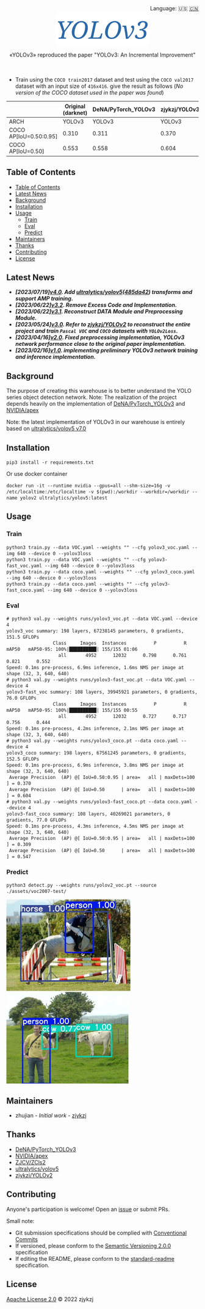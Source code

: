 <div align="right">
  Language:
    🇺🇸
  <a title="Chinese" href="./README.zh-CN.md">🇨🇳</a>
</div>

<div align="center"><a title="" href="https://github.com/zjykzj/YOLOv3"><img align="center" src="./imgs/YOLOv3.png" alt=""></a></div>

<p align="center">
  «YOLOv3» reproduced the paper "YOLOv3: An Incremental Improvement"
<br>
<br>
  <a href="https://github.com/RichardLitt/standard-readme"><img src="https://img.shields.io/badge/standard--readme-OK-green.svg?style=flat-square" alt=""></a>
  <a href="https://conventionalcommits.org"><img src="https://img.shields.io/badge/Conventional%20Commits-1.0.0-yellow.svg" alt=""></a>
  <a href="http://commitizen.github.io/cz-cli/"><img src="https://img.shields.io/badge/commitizen-friendly-brightgreen.svg" alt=""></a>
</p>

* Train using the `COCO train2017` dataset and test using the `COCO val2017` dataset with an input size of `416x416`. give the result as follows (*No version of the COCO dataset used in the paper was found*)

<!-- <style type="text/css">
.tg  {border-collapse:collapse;border-spacing:0;}
.tg td{border-color:black;border-style:solid;border-width:1px;font-family:Arial, sans-serif;font-size:14px;
  overflow:hidden;padding:10px 5px;word-break:normal;}
.tg th{border-color:black;border-style:solid;border-width:1px;font-family:Arial, sans-serif;font-size:14px;
  font-weight:normal;overflow:hidden;padding:10px 5px;word-break:normal;}
.tg .tg-zkss{background-color:#FFF;border-color:inherit;color:#333;text-align:center;vertical-align:top}
.tg .tg-baqh{text-align:center;vertical-align:top}
.tg .tg-fr9f{background-color:#FFF;border-color:inherit;color:#333;font-weight:bold;text-align:center;vertical-align:top}
.tg .tg-y5w1{background-color:#FFF;border-color:inherit;color:#00E;font-weight:bold;text-align:center;vertical-align:top}
.tg .tg-9y4h{background-color:#FFF;border-color:inherit;color:#1F2328;text-align:center;vertical-align:middle}
</style> -->
<table class="tg">
<thead>
  <tr>
    <th class="tg-fr9f"></th>
    <th class="tg-fr9f"><span style="font-style:normal">Original (darknet)</span></th>
    <th class="tg-y5w1">DeNA/PyTorch_YOLOv3</th>
    <th class="tg-y5w1"><span style="font-weight:700;font-style:normal">zjykzj/YOLOv3(This)</span></th>
  </tr>
</thead>
<tbody>
  <tr>
    <td class="tg-fr9f">ARCH</td>
    <td class="tg-zkss">YOLOv3</td>
    <td class="tg-zkss">YOLOv3</td>
    <td class="tg-zkss">YOLOv3</td>
  </tr>
  <tr>
    <td class="tg-fr9f">COCO AP[IoU=0.50:0.95]</td>
    <td class="tg-zkss">0.310</td>
    <td class="tg-9y4h">0.311</td>
    <td class="tg-9y4h">0.370</td>
  </tr>
  <tr>
    <td class="tg-baqh">COCO AP[IoU=0.50]</td>
    <td class="tg-baqh">0.553</td>
    <td class="tg-baqh">0.558</td>
    <td class="tg-baqh">0.604</td>
  </tr>
</tbody>
</table>

## Table of Contents

- [Table of Contents](#table-of-contents)
- [Latest News](#latest-news)
- [Background](#background)
- [Installation](#installation)
- [Usage](#usage)
  - [Train](#train)
  - [Eval](#eval)
  - [Predict](#predict)
- [Maintainers](#maintainers)
- [Thanks](#thanks)
- [Contributing](#contributing)
- [License](#license)

## Latest News

* ***[2023/07/19][v4.0](https://github.com/zjykzj/YOLOv3/releases/tag/v4.0). Add [ultralytics/yolov5](https://github.com/ultralytics/yolov5)([485da42](https://github.com/ultralytics/yolov5/commit/485da42273839d20ea6bdaf142fd02c1027aba61)) transforms and support AMP training.***
* ***[2023/06/22][v3.2](https://github.com/zjykzj/YOLOv3/releases/tag/v3.2). Remove Excess Code and Implementation.***
* ***[2023/06/22][v3.1](https://github.com/zjykzj/YOLOv3/releases/tag/v3.1). Reconstruct DATA Module and Preprocessing Module.***
* ***[2023/05/24][v3.0](https://github.com/zjykzj/YOLOv3/releases/tag/v3.0). Refer to [zjykzj/YOLOv2](https://github.com/zjykzj/YOLOv2) to reconstruct the entire project and train `Pascal VOC` and `COCO` datasets with `YOLOv2Loss`.***
* ***[2023/04/16][v2.0](https://github.com/zjykzj/YOLOv3/releases/tag/v2.0). Fixed preprocessing implementation, YOLOv3 network performance close to the original paper implementation.***
* ***[2023/02/16][v1.0](https://github.com/zjykzj/YOLOv3/releases/tag/v1.0). implementing preliminary YOLOv3 network training and inference implementation.***

## Background

The purpose of creating this warehouse is to better understand the YOLO series object detection network. Note: The realization of the project depends heavily on the implementation
of [DeNA/PyTorch_YOLOv3](https://github.com/DeNA/PyTorch_YOLOv3) and [NVIDIA/apex](https://github.com/NVIDIA/apex)

Note: the latest implementation of YOLOv3 in our warehouse is entirely based on [ultralytics/yolov5 v7.0](https://github.com/ultralytics/yolov5/releases/tag/v7.0)

## Installation

```shell
pip3 install -r requirements.txt
```

Or use docker container

```shell
docker run -it --runtime nvidia --gpus=all --shm-size=16g -v /etc/localtime:/etc/localtime -v $(pwd):/workdir --workdir=/workdir --name yolov2 ultralytics/yolov5:latest
```

## Usage

### Train

```shell
python3 train.py --data VOC.yaml --weights "" --cfg yolov3_voc.yaml --img 640 --device 0 --yolov3loss
python3 train.py --data VOC.yaml --weights "" --cfg yolov3-fast_voc.yaml --img 640 --device 0 --yolov3loss
python3 train.py --data coco.yaml --weights "" --cfg yolov3_coco.yaml --img 640 --device 0 --yolov3loss
python3 train.py --data coco.yaml --weights "" --cfg yolov3-fast_coco.yaml --img 640 --device 0 --yolov3loss
```

### Eval

```shell
# python3 val.py --weights runs/yolov3_voc.pt --data VOC.yaml --device 4
yolov3_voc summary: 198 layers, 67238145 parameters, 0 gradients, 151.5 GFLOPs
                 Class     Images  Instances          P          R      mAP50   mAP50-95: 100%|██████████| 155/155 01:06
                   all       4952      12032      0.798      0.761      0.821      0.552
Speed: 0.1ms pre-process, 6.9ms inference, 1.6ms NMS per image at shape (32, 3, 640, 640)
# python3 val.py --weights runs/yolov3-fast_voc.pt --data VOC.yaml --device 4
yolov3-fast_voc summary: 108 layers, 39945921 parameters, 0 gradients, 76.0 GFLOPs
                 Class     Images  Instances          P          R      mAP50   mAP50-95: 100%|██████████| 155/155 00:55
                   all       4952      12032      0.727      0.717      0.756      0.444
Speed: 0.1ms pre-process, 4.2ms inference, 2.1ms NMS per image at shape (32, 3, 640, 640)
# python3 val.py --weights runs/yolov3_coco.pt --data coco.yaml --device 4
yolov3_coco summary: 198 layers, 67561245 parameters, 0 gradients, 152.5 GFLOPs
Speed: 0.1ms pre-process, 6.9ms inference, 3.8ms NMS per image at shape (32, 3, 640, 640)
 Average Precision  (AP) @[ IoU=0.50:0.95 | area=   all | maxDets=100 ] = 0.370
 Average Precision  (AP) @[ IoU=0.50      | area=   all | maxDets=100 ] = 0.604
# python3 val.py --weights runs/yolov3-fast_coco.pt --data coco.yaml --device 4
yolov3-fast_coco summary: 108 layers, 40269021 parameters, 0 gradients, 77.0 GFLOPs
Speed: 0.1ms pre-process, 4.3ms inference, 4.5ms NMS per image at shape (32, 3, 640, 640)
 Average Precision  (AP) @[ IoU=0.50:0.95 | area=   all | maxDets=100 ] = 0.309
 Average Precision  (AP) @[ IoU=0.50      | area=   all | maxDets=100 ] = 0.547
```

### Predict

```shell
python3 detect.py --weights runs/yolov2_voc.pt --source ./assets/voc2007-test/
```

<p align="left"><img src="assets/results/voc/000237.jpg" height="240"\>  <img src="assets/results/voc/000386.jpg" height="240"\></p>

<!-- ```shell
python3 detect.py --weights runs/yolov3_coco.pt --source ./assets/coco/
```

<p align="left"><img src="assets/results/coco/bus.jpg" height="240"\>  <img src="assets/results/coco/zidane.jpg" height="240"\></p> -->

## Maintainers

* zhujian - *Initial work* - [zjykzj](https://github.com/zjykzj)

## Thanks

* [DeNA/PyTorch_YOLOv3](https://github.com/DeNA/PyTorch_YOLOv3)
* [NVIDIA/apex](https://github.com/NVIDIA/apex)
* [ZJCV/ZCls2](https://github.com/ZJCV/ZCls2)
* [ultralytics/yolov5](https://github.com/ultralytics/yolov5)
* [zjykzj/YOLOv2](https://github.com/zjykzj/YOLOv2)

## Contributing

Anyone's participation is welcome! Open an [issue](https://github.com/zjykzj/YOLOv3/issues) or submit PRs.

Small note:

* Git submission specifications should be complied
  with [Conventional Commits](https://www.conventionalcommits.org/en/v1.0.0-beta.4/)
* If versioned, please conform to the [Semantic Versioning 2.0.0](https://semver.org) specification
* If editing the README, please conform to the [standard-readme](https://github.com/RichardLitt/standard-readme)
  specification.

## License

[Apache License 2.0](LICENSE) © 2022 zjykzj